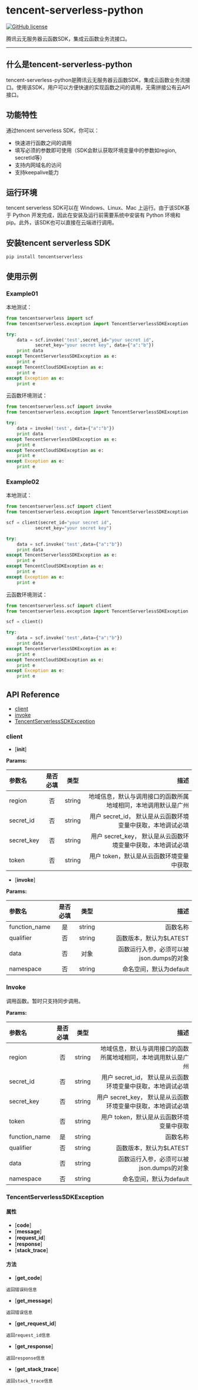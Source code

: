 # tencent-serverless-python

[![GitHub license](https://img.shields.io/badge/license-MIT-blue.svg)](./LICENSE)

腾讯云无服务器云函数SDK，集成云函数业务流接口。

---------------

## 什么是tencent-serverless-python

tencent-serverless-python是腾讯云无服务器云函数SDK，集成云函数业务流接口。使用该SDK，用户可以方便快速的实现函数之间的调用，无需拼接公有云API接口。

## 功能特性

通过tencent serverless SDK，你可以：

* 快速进行函数之间的调用
* 填写必须的参数即可使用（SDK会默认获取环境变量中的参数如region, secretId等）
* 支持内网域名的访问
* 支持keepalive能力

## 运行环境

tencent serverless SDK可以在 Windows、Linux、Mac 上运行。由于该SDK基于 Python 开发完成，因此在安装及运行前需要系统中安装有 Python 环境和pip。此外，该SDK也可以直接在云端进行调用。

## 安装tencent serverless SDK

```shell
pip install tencentserverless
```

## 使用示例

### Example01

本地测试：
```python
from tencentserverless import scf
from tencentserverless.exception import TencentServerlessSDKException

try:
    data = scf.invoke('test',secret_id="your secret id",
           secret_key="your secret key", data={"a":"b"})
    print data
except TencentServerlessSDKException as e:
    print e
except TencentCloudSDKException as e:
    print e
except Exception as e:
    print e
```

云函数环境测试：
```python
from tencentserverless.scf import invoke
from tencentserverless.exception import TencentServerlessSDKException

try:
    data = invoke('test', data={"a":"b"})
    print data
except TencentServerlessSDKException as e:
    print e
except TencentCloudSDKException as e:
    print e
except Exception as e:
    print e
```

### Example02

本地测试：
```python
from tencentserverless.scf import client
from tencentserverless.exception import TencentServerlessSDKException

scf = client(secret_id="your secret id",
           secret_key="your secret key")

try:
    data = scf.invoke('test',data={"a":"b"})
    print data
except TencentServerlessSDKException as e:
    print e
except TencentCloudSDKException as e:
    print e
except Exception as e:
    print e
```
云函数环境测试：
```python
from tencentserverless.scf import client
from tencentserverless.exception import TencentServerlessSDKException

scf = client()

try:
    data = scf.invoke('test',data={"a":"b"})
    print data
except TencentServerlessSDKException as e:
    print e
except TencentCloudSDKException as e:
    print e
except Exception as e:
    print e
```


## API Reference
- [client](#client)
- [invoke](#invoke)
- [TencentServerlessSDKException](#TencentServerlessSDKException)

### client
- [____init____]
 
 **Params:**
 
| 参数名        | 是否必填 |  类型  |                    描述                                      |
| :------------ | :------: | :----: | ----------------------:                                      |
| region        |    否    | string |地域信息，默认与调用接口的函数所属地域相同，本地调用默认是广州|
| secret_id     |    否    | string |用户 secret_id， 默认是从云函数环境变量中获取，本地调试必填|
| secret_key    |    否    | string |用户 secret_key， 默认是从云函数环境变量中获取，本地调试必填|
| token         |    否    | string |用户 token，默认是从云函数环境变量中获取|

- [__invoke__]

 **Params:**

| 参数名        | 是否必填 |  类型  |                    描述 |
| :------------ | :------: | :----: | ----------------------: |
| function_name |    是    | string |                函数名称 |
| qualifier     |    否    | string | 函数版本，默认为$LATEST |
| data          |    否    | 对象   | 函数运行入参，必须可以被json.dumps的对象 |
| namespace     |    否    | string | 命名空间，默认为default |

### Invoke
调用函数。暂时只支持同步调用。

**Params:**

| 参数名        | 是否必填 |  类型  |                    描述                                      |
| :------------ | :------: | :----: | ----------------------:                                      |
| region        |    否    | string |地域信息，默认与调用接口的函数所属地域相同，本地调用默认是广州|
| secret_id     |    否    | string |用户 secret_id， 默认是从云函数环境变量中获取，本地调试必填|
| secret_key    |    否    | string |用户 secret_key， 默认是从云函数环境变量中获取，本地调试必填|
| token         |    否    | string |用户 token，默认是从云函数环境变量中获取|
| function_name |    是    | string |                函数名称 |
| qualifier     |    否    | string | 函数版本，默认为$LATEST |
| data          |    否    | string |函数运行入参，必须可以被json.dumps的对象 |
| namespace     |    否    | string | 命名空间，默认为default |

### TencentServerlessSDKException
#### 属性
- [__code__]
- [__message__]
- [__request_id__]
- [__response__]
- [__stack_trace__]

#### 方法
- [__get_code__]
```
返回错误码信息
```
- [__get_message__]
```
返回错误信息
```
- [__get_request_id__]
```
返回request_id信息
```
- [__get_response__]
```
返回response信息
```
- [__get_stack_trace__]
```
返回stack_trace信息
```